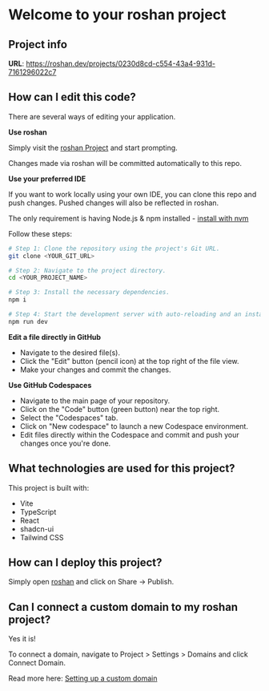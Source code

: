 # Welcome to your roshan project

## Project info

**URL**: https://roshan.dev/projects/0230d8cd-c554-43a4-931d-7161296022c7

## How can I edit this code?

There are several ways of editing your application.

**Use roshan**

Simply visit the [roshan Project](https://roshan.dev/projects/0230d8cd-c554-43a4-931d-7161296022c7) and start prompting.

Changes made via roshan will be committed automatically to this repo.

**Use your preferred IDE**

If you want to work locally using your own IDE, you can clone this repo and push changes. Pushed changes will also be reflected in roshan.

The only requirement is having Node.js & npm installed - [install with nvm](https://github.com/nvm-sh/nvm#installing-and-updating)

Follow these steps:

```sh
# Step 1: Clone the repository using the project's Git URL.
git clone <YOUR_GIT_URL>

# Step 2: Navigate to the project directory.
cd <YOUR_PROJECT_NAME>

# Step 3: Install the necessary dependencies.
npm i

# Step 4: Start the development server with auto-reloading and an instant preview.
npm run dev
```

**Edit a file directly in GitHub**

- Navigate to the desired file(s).
- Click the "Edit" button (pencil icon) at the top right of the file view.
- Make your changes and commit the changes.

**Use GitHub Codespaces**

- Navigate to the main page of your repository.
- Click on the "Code" button (green button) near the top right.
- Select the "Codespaces" tab.
- Click on "New codespace" to launch a new Codespace environment.
- Edit files directly within the Codespace and commit and push your changes once you're done.

## What technologies are used for this project?

This project is built with:

- Vite
- TypeScript
- React
- shadcn-ui
- Tailwind CSS

## How can I deploy this project?

Simply open [roshan](https://roshan.dev/projects/0230d8cd-c554-43a4-931d-7161296022c7) and click on Share -> Publish.

## Can I connect a custom domain to my roshan project?

Yes it is!

To connect a domain, navigate to Project > Settings > Domains and click Connect Domain.

Read more here: [Setting up a custom domain](https://docs.roshan.dev/tips-tricks/custom-domain#step-by-step-guide)
